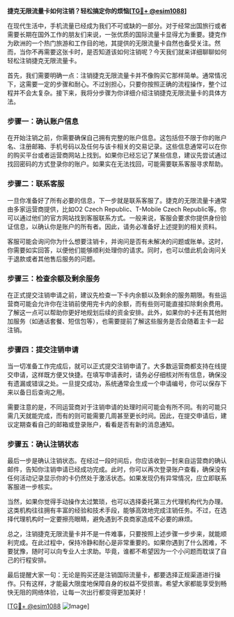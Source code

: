 **捷克无限流量卡如何注销？轻松搞定你的烦恼[[TG💪+ @esim1088](https://t.me/s/esim1088)]**

在现代生活中，手机流量已经成为我们不可或缺的一部分。对于经常出国旅行或者需要长期在国外工作的朋友们来说，一张优质的国际流量卡显得尤为重要。捷克作为欧洲的一个热门旅游和工作目的地，其提供的无限流量卡自然也备受关注。然而，当你不再需要这张卡时，是否知道该如何注销呢？今天我们就来详细聊聊如何轻松注销捷克无限流量卡。

首先，我们需要明确一点：注销捷克无限流量卡并不像购买它那样简单。通常情况下，这需要一定的步骤和耐心。不过别担心，只要你按照正确的流程操作，整个过程并不会太复杂。接下来，我将分步骤为你详细介绍注销捷克无限流量卡的具体方法。

### 步骤一：确认账户信息

在开始注销之前，你需要确保自己拥有完整的账户信息。这包括但不限于你的账户名、注册邮箱、手机号码以及任何与该卡相关的交易记录。这些信息通常可以在你的购买平台或者运营商网站上找到。如果你已经忘记了某些信息，建议先尝试通过找回密码的方式登录你的账户。如果实在无法找回，可能需要联系客服寻求帮助。

### 步骤二：联系客服

一旦你准备好了所有必要的信息，下一步就是联系客服了。捷克的无限流量卡通常由多家运营商提供，比如O2 Czech Republic、T-Mobile Czech Republic等。你可以通过他们的官方网站找到客服联系方式。一般来说，客服会要求你提供身份验证信息，以确认你是账户的所有者。因此，请务必准备好上述提到的相关资料。

客服可能会询问你为什么想要注销卡，并询问是否有未解决的问题或账单。这时，你需要如实回答，以便他们能够顺利处理你的请求。同时，也可以借此机会询问关于退款或者其他售后服务的问题。

### 步骤三：检查余额及剩余服务

在正式提交注销申请之前，建议先检查一下卡内余额以及剩余的服务期限。有些运营商可能会允许你在注销前使用完卡内的余额，而有些则可能直接扣除剩余费用。了解这一点可以帮助你更好地规划后续的资金安排。此外，如果你的卡还有其他附加服务（如通话套餐、短信包等），也需要提前了解这些服务是否会随着主卡一起注销。

### 步骤四：提交注销申请

当一切准备工作完成后，就可以正式提交注销申请了。大多数运营商都支持在线提交申请，这样既方便又快捷。在填写申请表时，请务必仔细核对所有信息，确保没有遗漏或错误之处。一旦提交成功，系统通常会生成一个申请编号，你可以保存下来以备日后查询之用。

需要注意的是，不同运营商对于注销申请的处理时间可能会有所不同。有的可能只需几天就能完成，而有的则可能需要几周甚至更长时间。因此，在提交申请后，建议定期查看自己的邮箱或登录账户，看看是否有新的消息通知。

### 步骤五：确认注销状态

最后一步是确认注销状态。在经过一段时间后，你应该收到一封来自运营商的确认邮件，告知你注销申请已经成功完成。此时，你可以再次登录账户查看，确保没有任何活动记录显示你的卡仍然处于激活状态。如果发现仍有异常情况，应立即联系客服进一步核实。

当然，如果你觉得手动操作太过繁琐，也可以选择委托第三方代理机构代为办理。这类机构往往拥有丰富的经验和技术手段，能够高效地完成注销任务。不过，在选择代理机构时一定要擦亮眼睛，避免遇到不良商家造成不必要的麻烦。

总之，注销捷克无限流量卡并不是一件难事，只要按照上述步骤一步步来，就能顺利完成。在此过程中，保持冷静和耐心是非常重要的。如果你遇到了什么困难，不要犹豫，随时可以向专业人士求助。毕竟，谁都不希望因为一个小问题而耽误了自己的行程安排。

最后提醒大家一句：无论是购买还是注销国际流量卡，都要选择正规渠道进行操作。只有这样，才能最大限度地保障自身的权益不受损害。希望大家都能享受到畅快无阻的网络体验，让每一次出行都变得更加美好！

[[TG💪+ @esim1088](https://t.me/s/esim1088) ![Image](https://i.postimg.cc/4NQfJmqS/Snipaste-2025-05-13-00-14-12.png)]